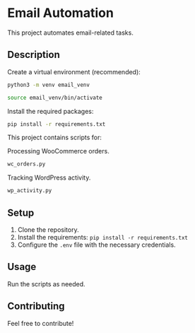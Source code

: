 # Email Automation

This project automates email-related tasks.

## Description

Create a virtual environment (recommended):

```bash
python3 -m venv email_venv
```
```bash
source email_venv/bin/activate
```

Install the required packages:

```bash
pip install -r requirements.txt
```

This project contains scripts for:

Processing WooCommerce orders.

```bash
wc_orders.py
```
Tracking WordPress activity.

```bash
wp_activity.py
```

## Setup

1.  Clone the repository.
2.  Install the requirements: `pip install -r requirements.txt`
3.  Configure the `.env` file with the necessary credentials.

## Usage

Run the scripts as needed.

## Contributing

Feel free to contribute!
